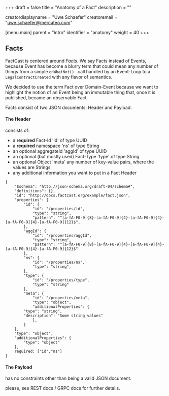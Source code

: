 +++
draft = false
title = "Anatomy of a Fact"
description = ""

creatordisplayname = "Uwe Schaefer"
creatoremail = "uwe.schaefer@mercateo.com"

[menu.main]
parent = "intro"
identifier = "anatomy"
weight = 40
+++

## Facts

FactCast is centered around *Facts*. We say Facts instead of Events, because Event has become a blurry term that could mean any number of things from a simple ```onWhatNot() ``` call handled by an Event-Loop to a ```LegalContractCreated``` with any flavor of semantics.

We decided to use the term Fact over Domain-Event because we want to highlight the notion of an Event being an immutable thing that, once it is published, became an observable Fact.

Facts consist of two JSON documents: Header and Payload.

#### The Header

consists of:

* a **required** Fact-Id 'id' of type UUID
* a **required** namespace 'ns' of type String
* an optional aggregateId 'aggId' of type UUID
* an optional (but mostly used) Fact-Type 'type' of type String
* an optional Object 'meta' any number of key-value pairs, where the values are Strings
* any additional information you want to put in a Fact Header


```jsonSchema
{
    "$schema": "http://json-schema.org/draft-04/schema#",
    "definitions": {},
    "id": "http://docs.factcast.org/example/fact.json",
    "properties": {
        "id": {
            "id": "/properties/id",
            "type": "string",
            "pattern": "^[a-fA-F0-9]{8}-[a-fA-F0-9]{4}-[a-fA-F0-9]{4}-[a-fA-F0-9]{4}-[a-fA-F0-9]{12}$",
        },
        "aggId": {
            "id": "/properties/aggId",
            "type": "string",
            "pattern": "^[a-fA-F0-9]{8}-[a-fA-F0-9]{4}-[a-fA-F0-9]{4}-[a-fA-F0-9]{4}-[a-fA-F0-9]{12}$"
        },
        "ns": {
            "id": "/properties/ns",
            "type": "string",
        },
        "type": {
            "id": "/properties/type",
            "type": "string"
        },
        "meta": {
            "id": "/properties/meta",
            "type": "object",
            "additionalProperties": {
		"type": "string",
		"description": "Some string values"
            },
        }
    },
    "type": "object",
    "additionalProperties": {
        "type": "object"
    },
    required: ["id","ns"]
}
```

#### The Payload

has no constraints other than being a valid JSON document.

please, see REST docs / GRPC docs for further details.
